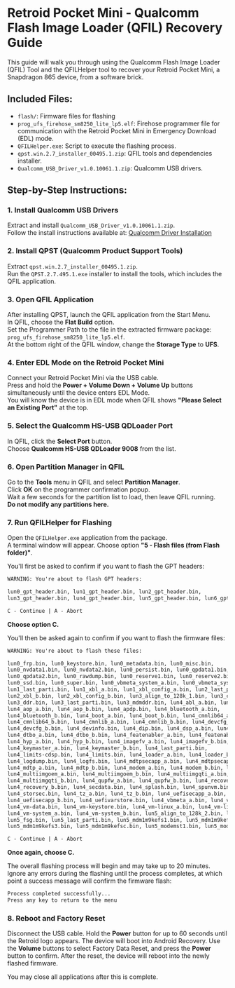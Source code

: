 # Retroid Pocket Mini - Qualcomm Flash Image Loader (QFIL) Recovery Guide

This guide will walk you through using the Qualcomm Flash Image Loader (QFIL) Tool and the QFILHelper tool to recover your Retroid Pocket Mini, a Snapdragon 865 device, from a software brick.

## Included Files:

- `flash/`: Firmware files for flashing
- `prog_ufs_firehose_sm8250_lite_lp5.elf`: Firehose programmer file for communication with the Retroid Pocket Mini in Emergency Download (EDL) mode.
- `QFILHelper.exe`: Script to execute the flashing process.
- `qpst.win.2.7_installer_00495.1.zip`: QFIL tools and dependencies installer.
- `Qualcomm_USB_Driver_v1.0.10061.1.zip`: Qualcomm USB drivers.

## Step-by-Step Instructions:

### 1. Install Qualcomm USB Drivers
Extract and install `Qualcomm_USB_Driver_v1.0.10061.1.zip`.  
Follow the install instructions available at: [Qualcomm Driver Installation](https://qcomdriver.com/install-qualcomm-usb-driver)

### 2. Install QPST (Qualcomm Product Support Tools)
Extract `qpst.win.2.7_installer_00495.1.zip`.  
Run the `QPST.2.7.495.1.exe` installer to install the tools, which includes the QFIL application.

### 3. Open QFIL Application
After installing QPST, launch the QFIL application from the Start Menu.  
In QFIL, choose the **Flat Build** option.  
Set the Programmer Path to the file in the extracted firmware package:  
`prog_ufs_firehose_sm8250_lite_lp5.elf`.  
At the bottom right of the QFIL window, change the **Storage Type** to **UFS**.

### 4. Enter EDL Mode on the Retroid Pocket Mini
Connect your Retroid Pocket Mini via the USB cable.  
Press and hold the **Power + Volume Down + Volume Up** buttons simultaneously until the device enters EDL Mode.  
You will know the device is in EDL mode when QFIL shows **"Please Select an Existing Port"** at the top.

### 5. Select the Qualcomm HS-USB QDLoader Port
In QFIL, click the **Select Port** button.  
Choose **Qualcomm HS-USB QDLoader 9008** from the list.

### 6. Open Partition Manager in QFIL
Go to the **Tools** menu in QFIL and select **Partition Manager**.  
Click **OK** on the programmer confirmation popup.  
Wait a few seconds for the partition list to load, then leave QFIL running.  
**Do not modify any partitions here.**

### 7. Run QFILHelper for Flashing
Open the `QFILHelper.exe` application from the package.  
A terminal window will appear. Choose option **"5 - Flash files (from Flash folder)"**.

You'll first be asked to confirm if you want to flash the GPT headers:

```txt
WARNING: You're about to flash GPT headers:

lun0_gpt_header.bin, lun1_gpt_header.bin, lun2_gpt_header.bin, 
lun3_gpt_header.bin, lun4_gpt_header.bin, lun5_gpt_header.bin, lun6_gpt_header.bin

C - Continue | A - Abort
```
**Choose option C.**

You'll then be asked again to confirm if you want to flash the firmware files:

```txt
WARNING: You're about to flash these files:

lun0_frp.bin, lun0_keystore.bin, lun0_metadata.bin, lun0_misc.bin, 
lun0_nvdata1.bin, lun0_nvdata2.bin, lun0_persist.bin, lun0_qpdata1.bin, 
lun0_qpdata2.bin, lun0_rawdump.bin, lun0_reserve1.bin, lun0_reserve2.bin, 
lun0_ssd.bin, lun0_super.bin, lun0_vbmeta_system_a.bin, lun0_vbmeta_system_b.bin, 
lun1_last_parti.bin, lun1_xbl_a.bin, lun1_xbl_config_a.bin, lun2_last_parti.bin, 
lun2_xbl_b.bin, lun2_xbl_config_b.bin, lun3_align_to_128k_1.bin, lun3_cdt.bin, 
lun3_ddr.bin, lun3_last_parti.bin, lun3_mdmddr.bin, lun4_abl_a.bin, lun4_abl_b.bin, 
lun4_aop_a.bin, lun4_aop_b.bin, lun4_apdp.bin, lun4_bluetooth_a.bin, 
lun4_bluetooth_b.bin, lun4_boot_a.bin, lun4_boot_b.bin, lun4_cmnlib64_a.bin, 
lun4_cmnlib64_b.bin, lun4_cmnlib_a.bin, lun4_cmnlib_b.bin, lun4_devcfg_a.bin, 
lun4_devcfg_b.bin, lun4_devinfo.bin, lun4_dip.bin, lun4_dsp_a.bin, lun4_dsp_b.bin, 
lun4_dtbo_a.bin, lun4_dtbo_b.bin, lun4_featenabler_a.bin, lun4_featenabler_b.bin, 
lun4_hyp_a.bin, lun4_hyp_b.bin, lun4_imagefv_a.bin, lun4_imagefv_b.bin, 
lun4_keymaster_a.bin, lun4_keymaster_b.bin, lun4_last_parti.bin, 
lun4_limits-cdsp.bin, lun4_limits.bin, lun4_loader_a.bin, lun4_loader_b.bin, 
lun4_logdump.bin, lun4_logfs.bin, lun4_mdtpsecapp_a.bin, lun4_mdtpsecapp_b.bin, 
lun4_mdtp_a.bin, lun4_mdtp_b.bin, lun4_modem_a.bin, lun4_modem_b.bin, lun4_msadp.bin, 
lun4_multiimgoem_a.bin, lun4_multiimgoem_b.bin, lun4_multiimgqti_a.bin, 
lun4_multiimgqti_b.bin, lun4_qupfw_a.bin, lun4_qupfw_b.bin, lun4_recovery_a.bin, 
lun4_recovery_b.bin, lun4_secdata.bin, lun4_splash.bin, lun4_spunvm.bin, 
lun4_storsec.bin, lun4_tz_a.bin, lun4_tz_b.bin, lun4_uefisecapp_a.bin, 
lun4_uefisecapp_b.bin, lun4_uefivarstore.bin, lun4_vbmeta_a.bin, lun4_vbmeta_b.bin, 
lun4_vm-data.bin, lun4_vm-keystore.bin, lun4_vm-linux_a.bin, lun4_vm-linux_b.bin, 
lun4_vm-system_a.bin, lun4_vm-system_b.bin, lun5_align_to_128k_2.bin, lun5_fsc.bin, 
lun5_fsg.bin, lun5_last_parti.bin, lun5_mdm1m9kefs1.bin, lun5_mdm1m9kefs2.bin, 
lun5_mdm1m9kefs3.bin, lun5_mdm1m9kefsc.bin, lun5_modemst1.bin, lun5_modemst2.bin

C - Continue | A - Abort
```

**Once again, choose C.**

The overall flashing process will begin and may take up to 20 minutes.
Ignore any errors during the flashing until the process completes, at which point a success message will confirm the firmware flash:

```txt
Process completed successfully...
Press any key to return to the menu
```

### 8. Reboot and Factory Reset
Disconnect the USB cable.
Hold the **Power** button for up to 60 seconds until the Retroid logo appears.
The device will boot into Android Recovery. Use the **Volume** buttons to select Factory Data Reset, and press the **Power** button to confirm.
After the reset, the device will reboot into the newly flashed firmware.

You may close all applications after this is complete.
